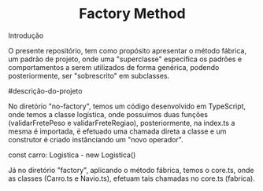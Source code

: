 <h1 align="center"> Factory Method </h1>

Introdução

O presente repositório, tem como propósito apresentar o método fábrica, um padrão de projeto, onde uma "superclasse" especifica
os padrões e comportamentos a serem utilizados de forma genérica, podendo posteriormente, ser "sobrescrito" em subclasses.

#descrição-do-projeto

No diretório "no-factory", temos um código desenvolvido em TypeScript, onde temos a classe logística, onde possuímos duas funções (validarFretePeso e validarFreteRegiao), posteriormente, na index.ts a mesma é importada, é efetuado uma chamada direta a classe e um construtor é criado instânciando um "novo operador". 

const carro: Logistica - new Logistica()

Já no diretório "factory", aplicando o método fábrica, temos o core.ts, onde as classes (Carro.ts e Navio.ts), efetuam tais chamadas no core.ts (fabrica).